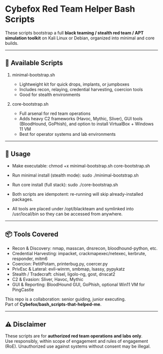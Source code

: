  
 Cybefox Red Team Helper Bash Scripts
==========================================

These scripts bootstrap a full **black teaming / stealth red team / APT simulation toolkit** 
on Kali Linux or Debian, organized into minimal and core builds.

------------------------------------------
 🚀 Available Scripts
------------------------------------------

1. minimal-bootstrap.sh
   - Lightweight kit for quick drops, implants, or jumpboxes
   - Includes recon, relaying, credential harvesting, coercion tools
   - Good for stealth environments

2. core-bootstrap.sh
   - Full arsenal for red team operations
   - Adds heavy C2 frameworks (Havoc, Mythic, Sliver), 
     GUI tools (BloodHound, GoPhish), and option to install VirtualBox + Windows 11 VM
   - Best for operator systems and lab environments

------------------------------------------
 🧭 Usage
------------------------------------------
- Make executable: 
    chmod +x minimal-bootstrap.sh core-bootstrap.sh

- Run minimal install (stealth mode):
    sudo ./minimal-bootstrap.sh

- Run core install (full stack):
    sudo ./core-bootstrap.sh

- Both scripts are idempotent: re-running will skip already-installed packages.
- All tools are placed under /opt/blackteam and symlinked into /usr/local/bin 
  so they can be accessed from anywhere.

------------------------------------------
 📦 Tools Covered
------------------------------------------
- Recon & Discovery: nmap, masscan, dnsrecon, bloodhound-python, etc.
- Credential Harvesting: impacket, crackmapexec/netexec, kerbrute, responder, mitm6
- Coercion: PetitPotam, printerbug.py, coercer.py
- PrivEsc & Lateral: evil-winrm, smbmap, lsassy, pypykatz
- Stealth / Tradecraft: chisel, ligolo-ng, gost, dnscat2
- C2 & Evasion: Sliver, Havoc, Mythic
- GUI & Reporting: BloodHound GUI, GoPhish, optional Win11 VM for PingCastle

This repo is a collaboration: senior guiding, junior executing.  
Part of **Cybefox/bash_scripts-that-helped-me**.

------------------------------------------
 ⚠️ Disclaimer
------------------------------------------
These scripts are for **authorized red team operations and labs only**.  
Use responsibly, within scope of engagement and rules of engagement (RoE).
Unauthorized use against systems without consent may be illegal.
